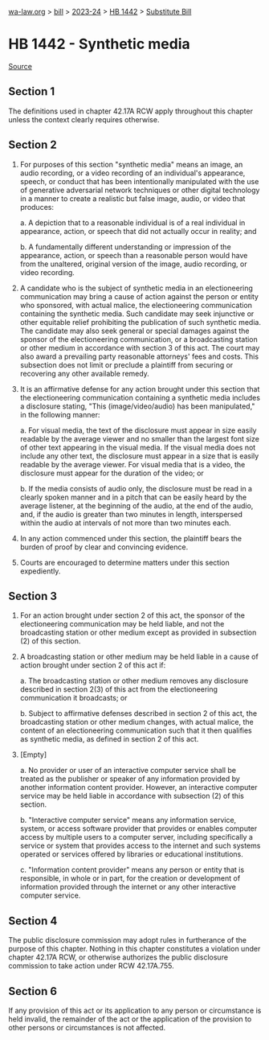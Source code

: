 [wa-law.org](/) > [bill](/bill/) > [2023-24](/bill/2023-24/) > [HB 1442](/bill/2023-24/hb/1442/) > [Substitute Bill](/bill/2023-24/hb/1442/S/)

# HB 1442 - Synthetic media

[Source](http://lawfilesext.leg.wa.gov/biennium/2023-24/Pdf/Bills/House%20Bills/1442-S.pdf)

## Section 1
The definitions used in chapter 42.17A RCW apply throughout this chapter unless the context clearly requires otherwise.

## Section 2
1. For purposes of this section "synthetic media" means an image, an audio recording, or a video recording of an individual's appearance, speech, or conduct that has been intentionally manipulated with the use of generative adversarial network techniques or other digital technology in a manner to create a realistic but false image, audio, or video that produces:

    a. A depiction that to a reasonable individual is of a real individual in appearance, action, or speech that did not actually occur in reality; and

    b. A fundamentally different understanding or impression of the appearance, action, or speech than a reasonable person would have from the unaltered, original version of the image, audio recording, or video recording.

2. A candidate who is the subject of synthetic media in an electioneering communication may bring a cause of action against the person or entity who sponsored, with actual malice, the electioneering communication containing the synthetic media. Such candidate may seek injunctive or other equitable relief prohibiting the publication of such synthetic media. The candidate may also seek general or special damages against the sponsor of the electioneering communication, or a broadcasting station or other medium in accordance with section 3 of this act. The court may also award a prevailing party reasonable attorneys' fees and costs. This subsection does not limit or preclude a plaintiff from securing or recovering any other available remedy.

3. It is an affirmative defense for any action brought under this section that the electioneering communication containing a synthetic media includes a disclosure stating, "This (image/video/audio) has been manipulated," in the following manner:

    a. For visual media, the text of the disclosure must appear in size easily readable by the average viewer and no smaller than the largest font size of other text appearing in the visual media. If the visual media does not include any other text, the disclosure must appear in a size that is easily readable by the average viewer. For visual media that is a video, the disclosure must appear for the duration of the video; or

    b. If the media consists of audio only, the disclosure must be read in a clearly spoken manner and in a pitch that can be easily heard by the average listener, at the beginning of the audio, at the end of the audio, and, if the audio is greater than two minutes in length, interspersed within the audio at intervals of not more than two minutes each.

4. In any action commenced under this section, the plaintiff bears the burden of proof by clear and convincing evidence.

5. Courts are encouraged to determine matters under this section expediently.

## Section 3
1. For an action brought under section 2 of this act, the sponsor of the electioneering communication may be held liable, and not the broadcasting station or other medium except as provided in subsection (2) of this section.

2. A broadcasting station or other medium may be held liable in a cause of action brought under section 2 of this act if:

    a. The broadcasting station or other medium removes any disclosure described in section 2(3) of this act from the electioneering communication it broadcasts; or

    b. Subject to affirmative defenses described in section 2 of this act, the broadcasting station or other medium changes, with actual malice, the content of an electioneering communication such that it then qualifies as synthetic media, as defined in section 2 of this act.

3. [Empty]

    a. No provider or user of an interactive computer service shall be treated as the publisher or speaker of any information provided by another information content provider. However, an interactive computer service may be held liable in accordance with subsection (2) of this section.

    b. "Interactive computer service" means any information service, system, or access software provider that provides or enables computer access by multiple users to a computer server, including specifically a service or system that provides access to the internet and such systems operated or services offered by libraries or educational institutions.

    c. "Information content provider" means any person or entity that is responsible, in whole or in part, for the creation or development of information provided through the internet or any other interactive computer service.

## Section 4
The public disclosure commission may adopt rules in furtherance of the purpose of this chapter. Nothing in this chapter constitutes a violation under chapter 42.17A RCW, or otherwise authorizes the public disclosure commission to take action under RCW 42.17A.755.

## Section 6
If any provision of this act or its application to any person or circumstance is held invalid, the remainder of the act or the application of the provision to other persons or circumstances is not affected.
